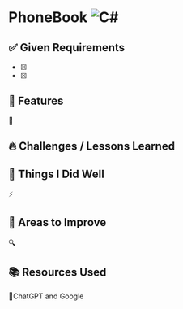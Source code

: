 # PhoneBook ![C#](https://img.shields.io/badge/C%23-blue.svg)

## ✅ Given Requirements

 - [x]
 - [x]


## 🚀 Features

  🔹 

## 🔥 Challenges / Lessons Learned


## 🌟 Things I Did Well

 ⚡ 

 ## 📌 Areas to Improve

   🔍

## 📚 Resources Used

  🔗ChatGPT and Google
